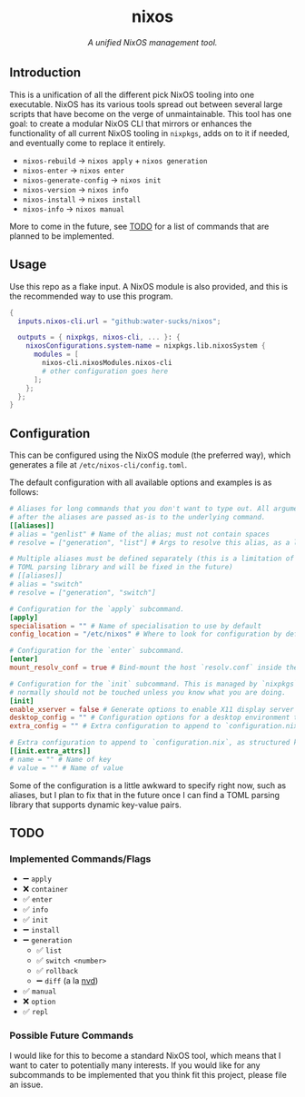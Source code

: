 <h1 align="center">nixos</h1>
<h6 align="center">A unified NixOS management tool.</h6>

## Introduction

This is a unification of all the different pick NixOS tooling into one executable.
NixOS has its various tools spread out between several large scripts that have
become on the verge of unmaintainable. This tool has one goal: to create a modular
NixOS CLI that mirrors or enhances the functionality of all current NixOS tooling in
`nixpkgs`, adds on to it if needed, and eventually come to replace it entirely.

- `nixos-rebuild` → `nixos apply` + `nixos generation`
- `nixos-enter` → `nixos enter`
- `nixos-generate-config` → `nixos init`
- `nixos-version` → `nixos info`
- `nixos-install` → `nixos install`
- `nixos-info` → `nixos manual`

More to come in the future, see [TODO](#todo) for a list of commands that are
planned to be implemented.

## Usage

Use this repo as a flake input. A NixOS module is also provided, and this is
the recommended way to use this program.

```nix
{
  inputs.nixos-cli.url = "github:water-sucks/nixos";

  outputs = { nixpkgs, nixos-cli, ... }: {
    nixosConfigurations.system-name = nixpkgs.lib.nixosSystem {
      modules = [
        nixos-cli.nixosModules.nixos-cli
        # other configuration goes here
      ];
    };
  };
}
```

## Configuration

This can be configured using the NixOS module (the preferred way), which
generates a file at `/etc/nixos-cli/config.toml`.

The default configuration with all available options and examples is as follows:

```toml
# Aliases for long commands that you don't want to type out. All arguments
# after the aliases are passed as-is to the underlying command.
[[aliases]]
# alias = "genlist" # Name of the alias; must not contain spaces
# resolve = ["generation", "list"] # Args to resolve this alias, as a list of strings

# Multiple aliases must be defined separately (this is a limitation of the
# TOML parsing library and will be fixed in the future)
# [[aliases]]
# alias = "switch"
# resolve = ["generation", "switch"]

# Configuration for the `apply` subcommand.
[apply]
specialisation = "" # Name of specialisation to use by default
config_location = "/etc/nixos" # Where to look for configuration by default

# Configuration for the `enter` subcommand.
[enter]
mount_resolv_conf = true # Bind-mount the host `resolv.conf` inside the chroot for internet access

# Configuration for the `init` subcommand. This is managed by `nixpkgs`, and
# normally should not be touched unless you know what you are doing.
[init]
enable_xserver = false # Generate options to enable X11 display server
desktop_config = "" # Configuration options for a desktop environment to include by default
extra_config = "" # Extra configuration to append to `configuration.nix` as a string

# Extra configuration to append to `configuration.nix`, as structured key-value pairs
[[init.extra_attrs]]
# name = "" # Name of key
# value = "" # Name of value
```

Some of the configuration is a little awkward to specify right now, such
as aliases, but I plan to fix that in the future once I can find a TOML
parsing library that supports dynamic key-value pairs.

## TODO

### Implemented Commands/Flags

- ➖ `apply`
- ❌ `container`
- ✅ `enter`
- ✅ `info`
- ✅ `init`
- ➖ `install`
- ➖ `generation`
  - ✅ `list`
  - ✅ `switch <number>`
  - ✅ `rollback`
  - ➖ `diff` (a la [nvd](https://gitlab.com/khumba/nvd))
- ✅ `manual`
- ❌ `option`
- ✅ `repl`

### Possible Future Commands

I would like for this to become a standard NixOS tool, which means that I want
to cater to potentially many interests. If you would like for any subcommands
to be implemented that you think fit this project, please file an issue.
